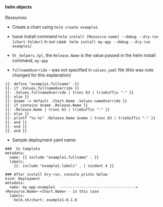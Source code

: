 #### helm objects

Resources:

- Create a chart using `helm create example1`
- Issue install command `helm install [Resource-name] --debug --dry-run [chart-folder]` in our case
  ` helm install my-app --debug --dry-run example1/`

- In `_helpers.tpl`, the `Release.Name` is the value passed in the helm install command, `my-app`
- `fullnameOverride` - was not specified in `values.yaml` file (this was note changed for this explanation)
```
{{- define "example1.fullname" -}}
{{- if .Values.fullnameOverride }}
{{- .Values.fullnameOverride | trunc 63 | trimSuffix "-" }}
{{- else }}
{{- $name := default .Chart.Name .Values.nameOverride }}
{{- if contains $name .Release.Name }}
{{- .Release.Name | trunc 63 | trimSuffix "-" }}
{{- else }}
{{- printf "%s-%s" .Release.Name $name | trunc 63 | trimSuffix "-" }}
{{- end }}
{{- end }}
{{- end }}

```
- Sample deployment yaml name:
```
###  In template 
metadata:
  name: {{ include "example1.fullname" . }}
  labels:
    {{- include "example1.labels" . | nindent 4 }}

### After install dry-run, console prints below 
kind: Deployment
metadata:
  name: my-app-example1  -----------------------------------> <Resource.Name>-<Chart.Name> - in this case 
  labels:
    helm.sh/chart: example1-0.1.0

```

